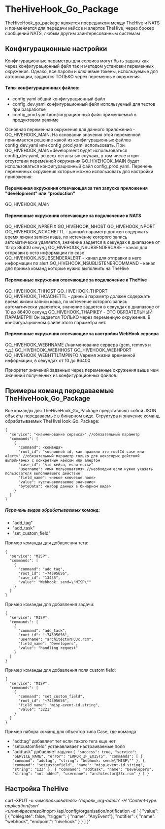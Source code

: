 # TheHiveHook_Go_Package

TheHiveHook_go_package является посредником между TheHive и NATS и применяется для передачи кейсов и алертов TheHive, через брокер сообщений NATS, любым другим заинтересованным системам

## Конфигурационные настройки

Конфигурационные параметры для сервиса могут быть заданы как через конфигурационный файл так и методом установки переменных окружения. Однако, все пароли и
ключевые токены, используемые для авторизации, задаются ТОЛЬКО через переменные окружения.

#### Типы конфигурационных файлов:

- config.yaml общий конфигурационный файл
- config_dev.yaml конфигурационный файл используемый для тестов при разработке
- config_prod.yaml конфигурационный файл применяемый в продуктовом режиме

Основная переменная окружения для данного приложения - GO_HIVEHOOK_MAIN. На основании значения этой переменной принимается решение какой из конфигурационных файлов config_dev.yaml или config_prod.yaml использовать. При GO_HIVEHOOK_MAIN=development будет использоваться config_dev.yaml, во всех остальных случаях, в том числе и при отсутствии переменной окружения GO_HIVEHOOK_MAIN будет использоваться конфигурационный файл config_prod.yaml. Перечень переменных окружения которые можно использовать для настройки приложения:

#### Переменная окружения отвечающая за тип запуска приложения "development" или "production"

GO_HIVEHOOK_MAIN

#### Переменные окружения отвечающие за подключение к NATS

GO_HIVEHOOK_NPREFIX
GO_HIVEHOOK_NHOST
GO_HIVEHOOK_NPORT
GO_HIVEHOOK_NCACHETTL - данный параметр должен содержать время жизни записи
кэша, по истечение которого запись автоматически удаляется, значение задается
в секундах в диапазоне от 10 до 86400 секунд
GO_HIVEHOOK_NSUBSENDERCASE - канал для отправки в него информации по case
GO_HIVEHOOK_NSUBSENDERALERT - канал для отправки в него информации по alert
GO_HIVEHOOK_NSUBLISTENERCOMMAND - канал для приема команд которые нужно выполнить на TheHive

#### Переменные окружения отвечающие за подключение к TheHive

GO_HIVEHOOK_THHOST
GO_HIVEHOOK_THPORT
GO_HIVEHOOK_THCACHETTL - данный параметр должен содержать время жизни записи
кэша, по истечение которого запись автоматически удаляется, значение задается
в секундах в диапазоне от 10 до 86400 секунд
GO_HIVEHOOK_THAPIKEY - ЭТО ОБЯЗАТЕЛЬНЫЙ ПАРАМЕТР!!!
Он задается ТОЛЬКО через переменную окружения. В конфигурационном
файле этого параметра нет.

#### Переменные окружения отвечающие за настройки WebHook сервера

GO_HIVEHOOK_WEBHNAME //наименование сервера (gcm, rcmnvs и т.д.)
GO_HIVEHOOK_WEBHHOST
GO_HIVEHOOK_WEBHPORT
GO_HIVEHOOK_WEBHTTLTMPINFO //время жизни временной информации, в секундах от 10 до 86400

Приоритет значений заданных через переменные окружения выше чем значений полученных из конфигурационных файлов.

## Примеры команд передаваемые TheHiveHook_Go_Package

Все команды для TheHiveHook_Go_Package представляют собой JSON объекты передаваемые
в бинарном виде. Структура и значение команд обрабатываемых TheHiveHook_Go_Package:

```
{
  "service": "<наименование сервиса>" //обязательный параметр
  "commands": [
    {
      "command": <команда>
      "root_id": "<основной id, как правило это rootId case или alert>" //обязательный параметр только для некоторых действий выполняемых с конкретным кейсом или алертом
      "case_id": "<id кейса, если есть>"
      "username": <имя пользователя> //необходим если нужно указать пользователя выполнившего действие
      "field_name": <некое ключевое поле>
      "value": <устанавливаемое значение>
      "byteData": <набор данных в бинарном виде>
    }
  ]
}
```

##### Перечень видов обрабатываемых команд:

- "add_tag"
- "add_task"
- "set_custom_field"

Пример команды для добавления тега:

```
{
  "service": "MISP",
  "commands": [
    {
      "command": "add_tag",
      "root_id": "~74395656",
      "case_id": "13435",
      "value": "Webhook: send=\"MISP\""
    }
  ]
}
```

Пример команды для добавления задачи:

```
{
  "service": "MISP",
  "commands": [
    {
      "command": "add_task",
      "root_id": "~74395656",
      "username": "architector@33c.rcm",
      "field_name": "Developers",
      "value": "handling request"
    }
  ]
}
```

Пример команды для добавления поля custom field:

```
{
  "service": "MISP",
  "commands": [
    {
      "command": "set_custom_field",
      "root_id": "~74395656",
      "field_name": "misp-event-id.string",
      "value": "3221"
    }
  ]
}
```

Пример набора команд для объектов типа Case, где команда

- "addtag" добавляет тег если такого тега еще нет
- "setcustomfield" устанавливает настраиваемые поля
- "addtask" добавляет задачи
  `{
  "success": true,
  "service": "SERVICE_NAME",
  "error": "ERROR_IF_EXISTS",
  "commands": [
    {
      "command": "addtag",
      "string": "Webhook: send=\"MISP\""
    },
    {
      "command": "setcustomfield",
      "name": "misp-event-id.string",
      "string": "123"
    },
    {
      "command": "addtask",
      "name": "Developers",
      "string": "not added",
      "username": "architector@33c.rcm"
    }
  ]
}`

##

## Настройка TheHive

curl -XPUT -u <имя*пользователя>:'пароль_org-admin' -H 'Content-type: application/json' <url*или*ip*и*сетевой*порт>/api/config/organisation/notification -d '
{
"value": [
{
"delegate": false,
"trigger": { "name": "AnyEvent"},
"notifier": { "name": "webhook", "endpoint": "hivehook" }
}
]
}'
